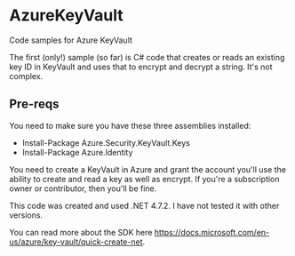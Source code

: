 # AzureKeyVault
Code samples for Azure KeyVault

The first (only!) sample (so far) is C# code that creates or reads an existing key ID in KeyVault and uses that to encrypt and decrypt a string. It's not complex.

## Pre-reqs
You need to make sure you have these three assemblies installed:
- Install-Package Azure.Security.KeyVault.Keys
- Install-Package Azure.Identity

You need to create a KeyVault in Azure and grant the account you'll use the ability to create and read a key as well as encrypt. If you're a subscription owner or contributor, then you'll be fine.

This code was created and used .NET 4.7.2. I have not tested it with other versions. 

You can read more about the SDK here https://docs.microsoft.com/en-us/azure/key-vault/quick-create-net. 
